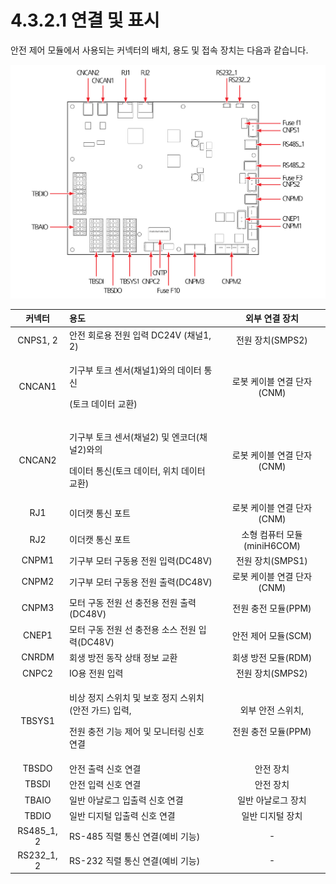 # 4.3.2.1 연결 및 표시

안전 제어 모듈에서 사용되는 커넥터의 배치, 용도 및 접속 장치는 다음과 같습니다.

![&#xADF8;&#xB9BC; 28 &#xC548;&#xC804; &#xC81C;&#xC5B4; &#xBCF4;&#xB4DC;\(BD6F1\)](../../../.gitbook/assets/image109.png)

<table>
  <thead>
    <tr>
      <th style="text-align:center"><b>&#xCEE4;&#xB125;&#xD130;</b>
      </th>
      <th style="text-align:left"><b>                                                      &#xC6A9;&#xB3C4;</b>
      </th>
      <th style="text-align:center"><b>&#xC678;&#xBD80; &#xC5F0;&#xACB0; &#xC7A5;&#xCE58;</b>
      </th>
    </tr>
  </thead>
  <tbody>
    <tr>
      <td style="text-align:center">CNPS1, 2</td>
      <td style="text-align:left">&#xC548;&#xC804; &#xD68C;&#xB85C;&#xC6A9; &#xC804;&#xC6D0; &#xC785;&#xB825;
        DC24V (&#xCC44;&#xB110;1, 2)</td>
      <td style="text-align:center">&#xC804;&#xC6D0; &#xC7A5;&#xCE58;(SMPS2)</td>
    </tr>
    <tr>
      <td style="text-align:center">CNCAN1</td>
      <td style="text-align:left">
        <p>&#xAE30;&#xAD6C;&#xBD80; &#xD1A0;&#xD06C; &#xC13C;&#xC11C;(&#xCC44;&#xB110;1)&#xC640;&#xC758;
          &#xB370;&#xC774;&#xD130; &#xD1B5;&#xC2E0;</p>
        <p>(&#xD1A0;&#xD06C; &#xB370;&#xC774;&#xD130; &#xAD50;&#xD658;)</p>
      </td>
      <td style="text-align:center">&#xB85C;&#xBD07; &#xCF00;&#xC774;&#xBE14; &#xC5F0;&#xACB0; &#xB2E8;&#xC790;(CNM)</td>
    </tr>
    <tr>
      <td style="text-align:center">CNCAN2</td>
      <td style="text-align:left">
        <p>&#xAE30;&#xAD6C;&#xBD80; &#xD1A0;&#xD06C; &#xC13C;&#xC11C;(&#xCC44;&#xB110;2)
          &#xBC0F; &#xC5D4;&#xCF54;&#xB354;(&#xCC44;&#xB110;2)&#xC640;&#xC758;</p>
        <p>&#xB370;&#xC774;&#xD130; &#xD1B5;&#xC2E0;(&#xD1A0;&#xD06C; &#xB370;&#xC774;&#xD130;,
          &#xC704;&#xCE58; &#xB370;&#xC774;&#xD130; &#xAD50;&#xD658;)</p>
      </td>
      <td style="text-align:center">&#xB85C;&#xBD07; &#xCF00;&#xC774;&#xBE14; &#xC5F0;&#xACB0; &#xB2E8;&#xC790;(CNM)</td>
    </tr>
    <tr>
      <td style="text-align:center">RJ1</td>
      <td style="text-align:left">&#xC774;&#xB354;&#xCEA3; &#xD1B5;&#xC2E0; &#xD3EC;&#xD2B8;</td>
      <td style="text-align:center">&#xB85C;&#xBD07; &#xCF00;&#xC774;&#xBE14; &#xC5F0;&#xACB0; &#xB2E8;&#xC790;(CNM)</td>
    </tr>
    <tr>
      <td style="text-align:center">RJ2</td>
      <td style="text-align:left">&#xC774;&#xB354;&#xCEA3; &#xD1B5;&#xC2E0; &#xD3EC;&#xD2B8;</td>
      <td style="text-align:center">&#xC18C;&#xD615; &#xCEF4;&#xD4E8;&#xD130; &#xBAA8;&#xB4C8;(miniH6COM)</td>
    </tr>
    <tr>
      <td style="text-align:center">CNPM1</td>
      <td style="text-align:left">&#xAE30;&#xAD6C;&#xBD80; &#xBAA8;&#xD130; &#xAD6C;&#xB3D9;&#xC6A9; &#xC804;&#xC6D0;
        &#xC785;&#xB825;(DC48V)</td>
      <td style="text-align:center">&#xC804;&#xC6D0; &#xC7A5;&#xCE58;(SMPS1)</td>
    </tr>
    <tr>
      <td style="text-align:center">CNPM2</td>
      <td style="text-align:left">&#xAE30;&#xAD6C;&#xBD80; &#xBAA8;&#xD130; &#xAD6C;&#xB3D9;&#xC6A9; &#xC804;&#xC6D0;
        &#xCD9C;&#xB825;(DC48V)</td>
      <td style="text-align:center">&#xB85C;&#xBD07; &#xCF00;&#xC774;&#xBE14; &#xC5F0;&#xACB0; &#xB2E8;&#xC790;(CNM)</td>
    </tr>
    <tr>
      <td style="text-align:center">CNPM3</td>
      <td style="text-align:left">&#xBAA8;&#xD130; &#xAD6C;&#xB3D9; &#xC804;&#xC6D0; &#xC120; &#xCDA9;&#xC804;&#xC6A9;
        &#xC804;&#xC6D0; &#xCD9C;&#xB825;(DC48V)</td>
      <td style="text-align:center">&#xC804;&#xC6D0; &#xCDA9;&#xC804; &#xBAA8;&#xB4C8;(PPM)</td>
    </tr>
    <tr>
      <td style="text-align:center">CNEP1</td>
      <td style="text-align:left">&#xBAA8;&#xD130; &#xAD6C;&#xB3D9; &#xC804;&#xC6D0; &#xC120; &#xCDA9;&#xC804;&#xC6A9;
        &#xC18C;&#xC2A4; &#xC804;&#xC6D0; &#xC785;&#xB825;(DC48V)</td>
      <td style="text-align:center">&#xC548;&#xC804; &#xC81C;&#xC5B4; &#xBAA8;&#xB4C8;(SCM)</td>
    </tr>
    <tr>
      <td style="text-align:center">CNRDM</td>
      <td style="text-align:left">&#xD68C;&#xC0DD; &#xBC29;&#xC804; &#xB3D9;&#xC791; &#xC0C1;&#xD0DC; &#xC815;&#xBCF4;
        &#xAD50;&#xD658;</td>
      <td style="text-align:center">&#xD68C;&#xC0DD; &#xBC29;&#xC804; &#xBAA8;&#xB4C8;(RDM)</td>
    </tr>
    <tr>
      <td style="text-align:center">CNPC2</td>
      <td style="text-align:left">IO&#xC6A9; &#xC804;&#xC6D0; &#xC785;&#xB825;</td>
      <td style="text-align:center">&#xC804;&#xC6D0; &#xC7A5;&#xCE58;(SMPS2)</td>
    </tr>
    <tr>
      <td style="text-align:center">TBSYS1</td>
      <td style="text-align:left">
        <p>&#xBE44;&#xC0C1; &#xC815;&#xC9C0; &#xC2A4;&#xC704;&#xCE58; &#xBC0F; &#xBCF4;&#xD638;
          &#xC815;&#xC9C0; &#xC2A4;&#xC704;&#xCE58;(&#xC548;&#xC804; &#xAC00;&#xB4DC;)
          &#xC785;&#xB825;,</p>
        <p>&#xC804;&#xC6D0; &#xCDA9;&#xC804; &#xAE30;&#xB2A5; &#xC81C;&#xC5B4; &#xBC0F;
          &#xBAA8;&#xB2C8;&#xD130;&#xB9C1; &#xC2E0;&#xD638; &#xC5F0;&#xACB0;</p>
      </td>
      <td style="text-align:center">
        <p>&#xC678;&#xBD80; &#xC548;&#xC804; &#xC2A4;&#xC704;&#xCE58;,</p>
        <p>&#xC804;&#xC6D0; &#xCDA9;&#xC804; &#xBAA8;&#xB4C8;(PPM)</p>
      </td>
    </tr>
    <tr>
      <td style="text-align:center">TBSDO</td>
      <td style="text-align:left">&#xC548;&#xC804; &#xCD9C;&#xB825; &#xC2E0;&#xD638; &#xC5F0;&#xACB0;</td>
      <td
      style="text-align:center">&#xC548;&#xC804; &#xC7A5;&#xCE58;</td>
    </tr>
    <tr>
      <td style="text-align:center">TBSDI</td>
      <td style="text-align:left">&#xC548;&#xC804; &#xC785;&#xB825; &#xC2E0;&#xD638; &#xC5F0;&#xACB0;</td>
      <td
      style="text-align:center">&#xC548;&#xC804; &#xC7A5;&#xCE58;</td>
    </tr>
    <tr>
      <td style="text-align:center">TBAIO</td>
      <td style="text-align:left">&#xC77C;&#xBC18; &#xC544;&#xB0A0;&#xB85C;&#xADF8; &#xC785;&#xCD9C;&#xB825;
        &#xC2E0;&#xD638; &#xC5F0;&#xACB0;</td>
      <td style="text-align:center">&#xC77C;&#xBC18; &#xC544;&#xB0A0;&#xB85C;&#xADF8; &#xC7A5;&#xCE58;</td>
    </tr>
    <tr>
      <td style="text-align:center">TBDIO</td>
      <td style="text-align:left">&#xC77C;&#xBC18; &#xB514;&#xC9C0;&#xD138; &#xC785;&#xCD9C;&#xB825; &#xC2E0;&#xD638;
        &#xC5F0;&#xACB0;</td>
      <td style="text-align:center">&#xC77C;&#xBC18; &#xB514;&#xC9C0;&#xD138; &#xC7A5;&#xCE58;</td>
    </tr>
    <tr>
      <td style="text-align:center">RS485_1, 2</td>
      <td style="text-align:left">RS-485 &#xC9C1;&#xB82C; &#xD1B5;&#xC2E0; &#xC5F0;&#xACB0;(&#xC608;&#xBE44;
        &#xAE30;&#xB2A5;)</td>
      <td style="text-align:center">-</td>
    </tr>
    <tr>
      <td style="text-align:center">RS232_1, 2</td>
      <td style="text-align:left">RS-232 &#xC9C1;&#xB82C; &#xD1B5;&#xC2E0; &#xC5F0;&#xACB0;(&#xC608;&#xBE44;
        &#xAE30;&#xB2A5;)</td>
      <td style="text-align:center">-</td>
    </tr>
  </tbody>
</table>

